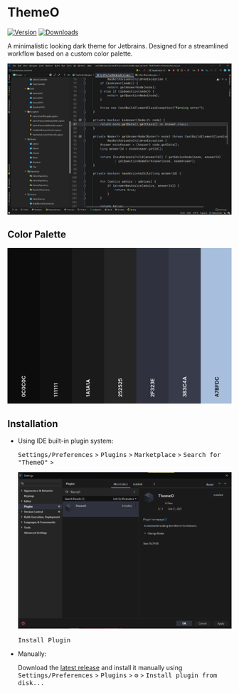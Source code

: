 # ThemeO

[![Version](https://img.shields.io/jetbrains/plugin/v/17840-themeo.svg)](https://plugins.jetbrains.com/plugin/17840-themeo)
[![Downloads](https://img.shields.io/jetbrains/plugin/d/17840-themeo.svg)](https://plugins.jetbrains.com/plugin/17840-themeo)

<!-- Plugin description -->
A minimalistic looking dark theme for Jetbrains. Designed for a streamlined workflow based on a custom color palette.
<!-- Plugin description end -->

![](src/main/resources/images/pic1.png)

## Color Palette


![](src/main/resources/images/ThemeO.png)

## Installation


- Using IDE built-in plugin system:
  
  <kbd>Settings/Preferences</kbd> > <kbd>Plugins</kbd> > <kbd>Marketplace</kbd> > <kbd>Search for "ThemeO"</kbd> >
  
  ![](src/main/resources/images/install.png)
  
  <kbd>Install Plugin</kbd>
  
- Manually:

  Download the [latest release](https://github.com/Th7mo/ThemeO/releases/latest) and install it manually using
  <kbd>Settings/Preferences</kbd> > <kbd>Plugins</kbd> > <kbd>⚙️</kbd> > <kbd>Install plugin from disk...</kbd>

